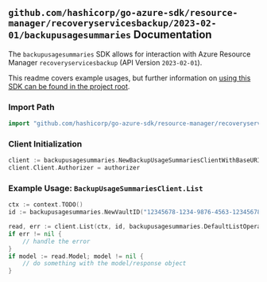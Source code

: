 
## `github.com/hashicorp/go-azure-sdk/resource-manager/recoveryservicesbackup/2023-02-01/backupusagesummaries` Documentation

The `backupusagesummaries` SDK allows for interaction with Azure Resource Manager `recoveryservicesbackup` (API Version `2023-02-01`).

This readme covers example usages, but further information on [using this SDK can be found in the project root](https://github.com/hashicorp/go-azure-sdk/tree/main/docs).

### Import Path

```go
import "github.com/hashicorp/go-azure-sdk/resource-manager/recoveryservicesbackup/2023-02-01/backupusagesummaries"
```


### Client Initialization

```go
client := backupusagesummaries.NewBackupUsageSummariesClientWithBaseURI("https://management.azure.com")
client.Client.Authorizer = authorizer
```


### Example Usage: `BackupUsageSummariesClient.List`

```go
ctx := context.TODO()
id := backupusagesummaries.NewVaultID("12345678-1234-9876-4563-123456789012", "example-resource-group", "vaultValue")

read, err := client.List(ctx, id, backupusagesummaries.DefaultListOperationOptions())
if err != nil {
	// handle the error
}
if model := read.Model; model != nil {
	// do something with the model/response object
}
```
